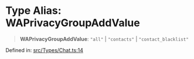 # Type Alias: WAPrivacyGroupAddValue

> **WAPrivacyGroupAddValue**: `"all"` \| `"contacts"` \| `"contact_blacklist"`

Defined in: [src/Types/Chat.ts:14](https://github.com/Fokusdotid/bail/blob/a029a4f9908cd3806112e8438f5a31dda1376b84/src/Types/Chat.ts#L14)
